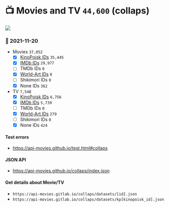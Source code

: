 # :tv: Movies and TV `44,600` (collaps)

<a href="https://API-Movies.github.io"><img src="https://API-Movies.github.io/banner.png?cache"></a>

### :date: 2021-11-20
- Movies `37,052`
  - [x] <a href="https://API-Movies.github.io/collaps/movie_kinopoisk_ids.json">KinoPoisk IDs</a> `35,445`
  - [x] <a href="https://API-Movies.github.io/collaps/movie_imdb_ids.json">IMDb IDs</a> `29,977`
  - [ ] TMDb IDs `0`
  - [x] <a href="https://API-Movies.github.io/collaps/movie_world_art_ids.json">World-Art IDs</a> `8`
  - [ ] Shikimori IDs `0`
  - [x] None IDs `362`
- TV `7,548`
  - [x] <a href="https://API-Movies.github.io/collaps/tv_kinopoisk_ids.json">KinoPoisk IDs</a> `6,756`
  - [x] <a href="https://API-Movies.github.io/collaps/tv_imdb_ids.json">IMDb IDs</a> `5,739`
  - [ ] TMDb IDs `0`
  - [x] <a href="https://API-Movies.github.io/collaps/tv_world_art_ids.json">World-Art IDs</a> `279`
  - [ ] Shikimori IDs `0`
  - [x] None IDs `424`
#### Test errors
- <a href='https://api-movies.github.io/test.html#collaps'>https://api-movies.github.io/test.html#collaps</a>
#### JSON API
- <a href='https://api-movies.github.io/collaps/index.json'>https://api-movies.github.io/collaps/index.json</a>
#### Get details about Movie/TV
- `https://api-movies.gitlab.io/collaps/datasets/[id].json`
- `https://api-movies.gitlab.io/collaps/datasets/kp[kinopoisk_id].json`

